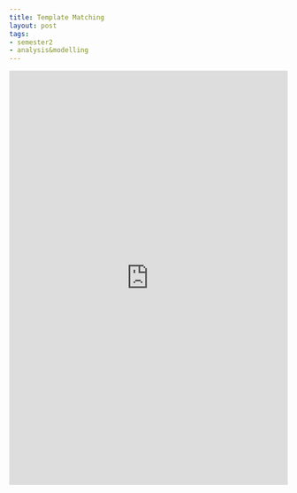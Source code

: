 ```yaml
---
title: Template Matching
layout: post
tags:
- semester2
- analysis&modelling
---
```


<style>
.responsive-wrap iframe{ max-width: 100%;}
</style>
<div class="responsive-wrap">
<!-- this is the embed code provided by Google -->
<iframe src="https://docs.google.com/presentation/d/e/2PACX-1vS6diW5Xe3tPXFv9c4I7rSa3M1CxLIJJxIF2hiDOwzrufJph-5dZs3sJ0g9P01FVQ/embed?start=false&loop=false&delayms=3000" frameborder="0" width="1280" height="749" allowfullscreen="true" mozallowfullscreen="true" webkitallowfullscreen="true"></iframe>
<!-- Google embed ends -->
</div>